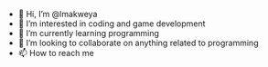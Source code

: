 - 👋 Hi, I’m @lmakweya
- 👀 I’m interested in coding and game development
- 🌱 I’m currently learning programming
- 💞️ I’m looking to collaborate on anything related to programming
- 📫 How to reach me 

<!---
lmakweya/lmakweya is a ✨ special ✨ repository because its `README.md` (this file) appears on your GitHub profile.
You can click the Preview link to take a look at your changes.
--->
